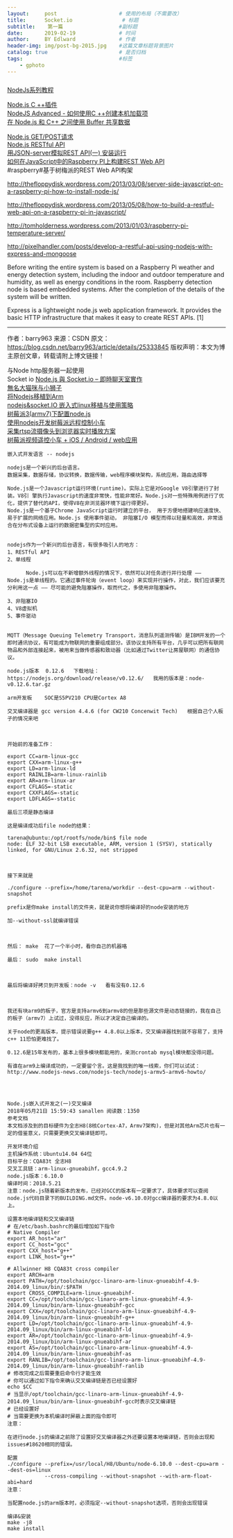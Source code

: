 ```yaml
---
layout:     post                    # 使用的布局（不需要改）
title:      Socket.io                # 标题 
subtitle:    第一篇                  #副标题
date:       2019-02-19              # 时间
author:     BY Edlward              # 作者
header-img: img/post-bg-2015.jpg    #这篇文章标题背景图片
catalog: true                       # 是否归档
tags:                               #标签
    - gphoto
---
```

###
[NodeJs系列教程](https://blog.csdn.net/MyronCham/article/details/86520043)  

[Node.js C ++插件](https://nodeaddons.com/)  
[NodeJS Advanced - 如何使用C ++创建本机加载项](https://medium.com/the-guild/nodejs-advanced-how-to-create-a-native-add-on-using-c-588b4f2248cc)  
[在 Node.js 和 C++ 之间使用 Buffer 共享数据](https://juejin.im/entry/586fbcefda2f600053df7787)  

[Node.js GET/POST请求](http://www.runoob.com/nodejs/node-js-get-post.html)  
[Node.js RESTful API](http://www.runoob.com/nodejs/nodejs-restful-api.html)  
[用JSON-server模拟REST API(一) 安装运行](https://segmentfault.com/a/1190000005793257)  
[如何在JavaScript中的Raspberry PI上构建REST Web API](http://www.robert-drummond.com/2013/05/08/how-to-build-a-restful-web-api-on-a-raspberry-pi-in-javascript-2/)  
#raspberry#基于树梅派的REST Web API构架

http://thefloppydisk.wordpress.com/2013/03/08/server-side-javascript-on-a-raspberry-pi-how-to-install-node-js/



http://thefloppydisk.wordpress.com/2013/05/08/how-to-build-a-restful-web-api-on-a-raspberry-pi-in-javascript/



http://tomholderness.wordpress.com/2013/01/03/raspberry-pi-temperature-server/



http://pixelhandler.com/posts/develop-a-restful-api-using-nodejs-with-express-and-mongoose



Before writing the entire system is based on a Raspberry Pi weather and energy detection system, including the indoor and outdoor temperature and humidity, as well as energy conditions in the room. Raspberry detection node is based embedded systems. After the completion of the details of the system will be written.



Express is a lightweight node.js web application framework. It provides the basic HTTP infrastructure that makes it easy to create REST APIs. [1]


--------------------- 
作者：barry963 
来源：CSDN 
原文：https://blog.csdn.net/barry963/article/details/25333845 
版权声明：本文为博主原创文章，转载请附上博文链接！




与Node http服务器一起使用  
Socket io
[Node.js 與 Socket.io – 即時聊天室實作](http://single9.net/2017/12/node-js-%E8%88%87-socket-io-%E5%8D%B3%E6%99%82%E8%81%8A%E5%A4%A9%E5%AE%A4%E5%AF%A6%E4%BD%9C/)  
[無名大猫咪与小狮子](https://www.cnblogs.com/xiezhengcai/default.html?page=1)  
[将Nodejs移植到Arm](https://blog.csdn.net/wanyi3605/article/details/78131241)  
[nodejs&socket.IO 嵌入式linux移植与使用策略](https://blog.csdn.net/xfeng20/article/details/85265146)   
[树莓派3(armv7)下配置node.js](https://blog.csdn.net/weixin_41576693/article/details/80556601)  
[使用nodejs开发树莓派远程控制小车](https://blog.csdn.net/github_33696241/article/details/51756355?utm_source=blogxgwz1)  
[采集rtsp流摄像头到浏览器实时播放方案](https://blog.csdn.net/derek518/article/details/78362183)  
[树莓派视频遥控小车 + iOS / Android / web应用](https://www.jianshu.com/p/d0c8b51e9647)  

```
嵌入式开发语言 -- nodejs

nodejs是一个新兴的后台语言。
数据采集，数据存储，协议转换，数据传输，web程序模块架构，系统应用，路由选择等

Node.js是一个Javascript运行环境(runtime)。实际上它是对Google V8引擎进行了封装。V8引 擎执行Javascript的速度非常快，性能非常好。Node.js对一些特殊用例进行了优化，提供了替代的API，使得V8在非浏览器环境下运行得更好。
Node.js是一个基于Chrome JavaScript运行时建立的平台， 用于方便地搭建响应速度快、易于扩展的网络应用。Node.js 使用事件驱动， 非阻塞I/O 模型而得以轻量和高效，非常适合在分布式设备上运行的数据密集型的实时应用。


nodejs作为一个新兴的后台语言，有很多吸引人的地方：
1、RESTful API
2、单线程

      Node.js可以在不新增额外线程的情况下，依然可以对任务进行并行处理 —— Node.js是单线程的。它通过事件轮询（event loop）来实现并行操作，对此，我们应该要充分利用这一点 —— 尽可能的避免阻塞操作，取而代之，多使用非阻塞操作。

3、非阻塞IO
4、V8虚拟机
5、事件驱动


MQTT（Message Queuing Telemetry Transport，消息队列遥测传输）是IBM开发的一个即时通讯协议，有可能成为物联网的重要组成部分。该协议支持所有平台，几乎可以把所有联网物品和外部连接起来，被用来当做传感器和致动器（比如通过Twitter让房屋联网）的通信协议。
```


```
node.js版本  0.12.6   下载地址：https://nodejs.org/download/release/v0.12.6/   我用的版本是：node-v0.12.6.tar.gz

arm开发板    SOC是S5PV210 CPU是Cortex A8

交叉编译器是 gcc version 4.4.6 (for CW210 Concenwit Tech)   根据自己个人板子的情况来吧



开始前的准备工作：

export CC=arm-linux-gcc 
export CXX=arm-linux-g++
export LD=arm-linux-ld
export RAINLIB=arm-linux-rainlib
export AR=arm-linux-ar
export CFLAGS=-static
export CXXFLAGS=-static
export LDFLAGS=-static

最后三项是静态编译

这是编译成功后file node的结果：

tarena@ubuntu:/opt/rootfs/node/bin$ file node
node: ELF 32-bit LSB executable, ARM, version 1 (SYSV), statically linked, for GNU/Linux 2.6.32, not stripped



接下来就是

./configure --prefix=/home/tarena/workdir --dest-cpu=arm --without-snapshot

prefix是你make install的文件夹，就是说你想将编译好的node安装的地方

加--without-ssl就编译错误



然后： make  花了一个半小时，看你自己的机器咯

最后： sudo  make install 



最后将编译好拷贝到开发板：node -v   看有没有0.12.6



我还有块arm9的板子，官方是支持armv6到armv8的但是那些源文件是动态链接的，我在自己的板子（armv7）上试过，没得反应，所以才决定自己编译的。

关于node的更高版本，提示错误说要g++ 4.8.0以上版本，交叉编译器找到就不容易了，支持c++ 11恐怕更难找了。

0.12.6是15年发布的，基本上很多模块都能用的，亲测crontab mysql模块都没得问题。

有谁在arm9上编译成功的，一定要留个言。这是我找到的唯一线索，你们可以试试：http://www.nodejs-news.com/nodejs-tech/nodejs-armv5-armv6-howto/



```




```

Node.js嵌入式开发之(一)交叉编译
2018年05月21日 15:59:43 sanallen 阅读数：1350
参考文档
本文档涉及到的目标硬件为全志H8(8核Cortex-A7，Armv7架构)，但是对其他Arm芯片也有一定的借鉴意义，只需要更换交叉编译链即可。

开发环境介绍
主机操作系统：Ubuntu14.04 64位
目标平台：CQA83t 全志H8
交叉工具链：arm-linux-gnueabihf，gcc4.9.2
node.js版本：6.10.0
编译时间：2018.5.21
注意：node.js随着新版本的发布，已经对GCC的版本有一定要求了，具体要求可以查阅node.js代码目录下的BUILDING.md文件。node-v6.10.0对gcc编译器的要求为4.8.0以上。

设置本地编译链和交叉编译链
# 在/etc/bash.bashrc的最后增加如下指令
# Native Compiler
export AR_host="ar"
export CC_host="gcc"
export CXX_host="g++"
export LINK_host="g++"

# Allwinner H8 CQA83t cross compiler
export ARCH=arm
export PATH=/opt/toolchain/gcc-linaro-arm-linux-gnueabihf-4.9-2014.09_linux/bin/:$PATH
export CROSS_COMPILE=arm-linux-gnueabihf-
export CC=/opt/toolchain/gcc-linaro-arm-linux-gnueabihf-4.9-2014.09_linux/bin/arm-linux-gnueabihf-gcc    
export CXX=/opt/toolchain/gcc-linaro-arm-linux-gnueabihf-4.9-2014.09_linux/bin/arm-linux-gnueabihf-g++    
export LD=/opt/toolchain/gcc-linaro-arm-linux-gnueabihf-4.9-2014.09_linux/bin/arm-linux-gnueabihf-ld
export AR=/opt/toolchain/gcc-linaro-arm-linux-gnueabihf-4.9-2014.09_linux/bin/arm-linux-gnueabihf-ar
export AS=/opt/toolchain/gcc-linaro-arm-linux-gnueabihf-4.9-2014.09_linux/bin/arm-linux-gnueabihf-as
export RANLIB=/opt/toolchain/gcc-linaro-arm-linux-gnueabihf-4.9-2014.09_linux/bin/arm-linux-gnueabihf-ranlib
# 修改完成之后需要重启命令行才能生效
# 你可以通过如下指令来确认交叉编译链是否已经设置好
echo $CC 
# 当显示/opt/toolchain/gcc-linaro-arm-linux-gnueabihf-4.9-2014.09_linux/bin/arm-linux-gnueabihf-gcc时表示交叉编译链
# 已经设置好
# 当需要更换为本机编译时屏蔽上面的指令即可
注意：

在进行node.js的编译之前除了设置好交叉编译器之外还要设置本地编译链，否则会出现和issues#18620相同的错误。

配置
./configure --prefix=/usr/local/H8/Ubuntu/node-6.10.0 --dest-cpu=arm --dest-os=linux 
            --cross-compiling --without-snapshot --with-arm-float-abi=hard
注意：

当配置node.js的arm版本时，必须指定--without-snapshot选项，否则会出现错误

编译&安装
make -j8
make install
```

